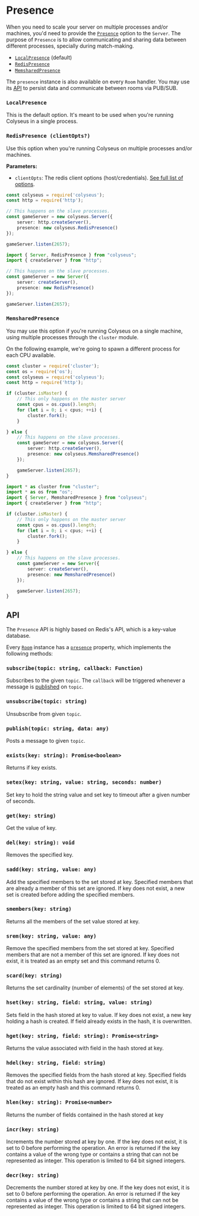 # Presence

When you need to scale your server on multiple processes and/or machines, you'd need to provide the [`Presence`](/api-server/#optionspresence) option to the `Server`. The purpose of `Presence` is to allow communicating and sharing data between different processes, specially during match-making.

- [`LocalPresence`](#localpresence) (default)
- [`RedisPresence`](#redispresence-clientopts)
- [`MemsharedPresence`](#memsharedpresence)

The `presence` instance is also available on every `Room` handler. You may use its [API](#api) to persist data and communicate between rooms via PUB/SUB.

### `LocalPresence`

This is the default option. It's meant to be used when you're running Colyseus in a single process.

### `RedisPresence (clientOpts?)`

Use this option when you're running Colyseus on multiple processes and/or machines.

**Parameters:**

- `clientOpts`: The redis client options (host/credentials). [See full list of options](https://github.com/DefinitelyTyped/DefinitelyTyped/blob/master/types/redis/index.d.ts#L28-L52).

```typescript fct_label="JavaScript"
const colyseus = require('colyseus');
const http = require('http');

// This happens on the slave processes.
const gameServer = new colyseus.Server({
    server: http.createServer(),
    presence: new colyseus.RedisPresence()
});

gameServer.listen(2657);
```

```typescript fct_label="TypeScript"
import { Server, RedisPresence } from "colyseus";
import { createServer } from "http";

// This happens on the slave processes.
const gameServer = new Server({
    server: createServer(),
    presence: new RedisPresence()
});

gameServer.listen(2657);
```

### `MemsharedPresence`

You may use this option if you're running Colyseus on a single machine, using multiple processes through the `cluster` module.

On the following example, we're going to spawn a different process for each CPU available.

```typescript fct_label="JavaScript"
const cluster = require('cluster');
const os = require('os');
const colyseus = require('colyseus');
const http = require('http');

if (cluster.isMaster) {
    // This only happens on the master server
    const cpus = os.cpus().length;
    for (let i = 0; i < cpus; ++i) {
        cluster.fork();
    }

} else {
    // This happens on the slave processes.
    const gameServer = new colyseus.Server({
        server: http.createServer(),
        presence: new colyseus.MemsharedPresence()
    });

    gameServer.listen(2657);
}
```

```typescript fct_label="TypeScript"
import * as cluster from "cluster";
import * as os from "os";
import { Server, MemsharedPresence } from "colyseus";
import { createServer } from "http";

if (cluster.isMaster) {
    // This only happens on the master server
    const cpus = os.cpus().length;
    for (let i = 0; i < cpus; ++i) {
        cluster.fork();
    }

} else {
    // This happens on the slave processes.
    const gameServer = new Server({
        server: createServer(),
        presence: new MemsharedPresence()
    });

    gameServer.listen(2657);
}
```

## API

The `Presence` API is highly based on Redis's API, which is a key-value database.

Every [`Room`](/api-room) instance has a [`presence`](/api-room/#presence-presence) property, which implements the following methods:

### `subscribe(topic: string, callback: Function)`

Subscribes to the given `topic`. The `callback` will be triggered whenever a message is [published](#publishtopic-string-data-any) on `topic`.

### `unsubscribe(topic: string)`

Unsubscribe from given `topic`.

### `publish(topic: string, data: any)`

Posts a message to given `topic`.

### `exists(key: string): Promise<boolean>`

Returns if key exists.

### `setex(key: string, value: string, seconds: number)`

Set key to hold the string value and set key to timeout after a given number of seconds.

### `get(key: string)`

Get the value of key.

### `del(key: string): void`

Removes the specified key.

### `sadd(key: string, value: any)`

Add the specified members to the set stored at key. Specified members that are already a member of this set are ignored. If key does not exist, a new set is created before adding the specified members.

### `smembers(key: string)`

Returns all the members of the set value stored at key.

### `srem(key: string, value: any)`

Remove the specified members from the set stored at key. Specified members that are not a member of this set are ignored. If key does not exist, it is treated as an empty set and this command returns 0.

### `scard(key: string)`

Returns the set cardinality (number of elements) of the set stored at key.

### `hset(key: string, field: string, value: string)`

Sets field in the hash stored at key to value. If key does not exist, a new key holding a hash is created. If field already exists in the hash, it is overwritten.

### `hget(key: string, field: string): Promise<string>`

Returns the value associated with field in the hash stored at key.

### `hdel(key: string, field: string)`

Removes the specified fields from the hash stored at key. Specified fields that do not exist within this hash are ignored. If key does not exist, it is treated as an empty hash and this command returns 0.

### `hlen(key: string): Promise<number>`

Returns the number of fields contained in the hash stored at key

### `incr(key: string)`

Increments the number stored at key by one. If the key does not exist, it is set to 0 before performing the operation. An error is returned if the key contains a value of the wrong type or contains a string that can not be represented as integer. This operation is limited to 64 bit signed integers.

### `decr(key: string)`

Decrements the number stored at key by one. If the key does not exist, it is set to 0 before performing the operation. An error is returned if the key contains a value of the wrong type or contains a string that can not be represented as integer. This operation is limited to 64 bit signed integers.
